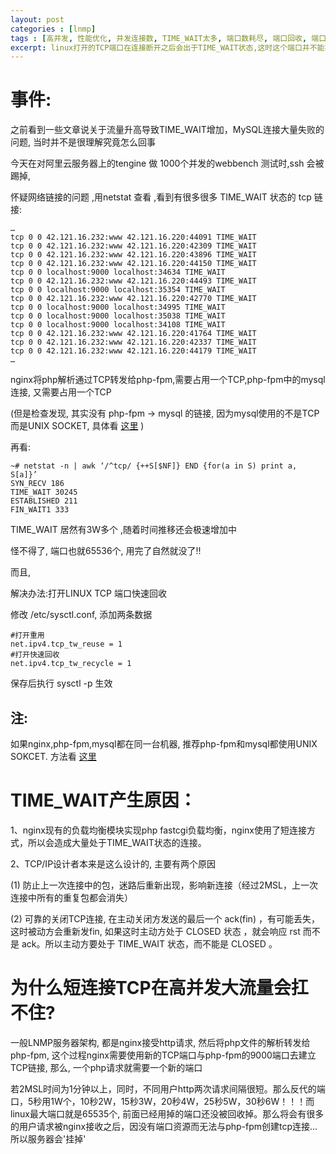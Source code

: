 ```yaml
---
layout: post
categories : [lnmp]
tags : [高并发, 性能优化, 并发连接数, TIME_WAIT太多, 端口数耗尽, 端口回收, 端口不够用,]
excerpt: linux打开的TCP端口在连接断开之后会出于TIME_WAIT状态,这时这个端口并不能被其他程序申请并使用,如果连接数过多时,端口会有不够用的情况
---
```


事件:
=====

之前看到一些文章说关于流量升高导致TIME_WAIT增加，MySQL连接大量失败的问题, 当时并不是很理解究竟怎么回事

今天在对阿里云服务器上的tengine 做 1000个并发的webbench 测试时,ssh 会被踢掉,

怀疑网络链接的问题 ,用netstat 查看 ,看到有很多很多 TIME_WAIT 状态的 tcp 链接:

    …
    tcp 0 0 42.121.16.232:www 42.121.16.220:44091 TIME_WAIT
    tcp 0 0 42.121.16.232:www 42.121.16.220:42309 TIME_WAIT
    tcp 0 0 42.121.16.232:www 42.121.16.220:43896 TIME_WAIT
    tcp 0 0 42.121.16.232:www 42.121.16.220:44150 TIME_WAIT
    tcp 0 0 localhost:9000 localhost:34634 TIME_WAIT
    tcp 0 0 42.121.16.232:www 42.121.16.220:44493 TIME_WAIT
    tcp 0 0 localhost:9000 localhost:35354 TIME_WAIT
    tcp 0 0 42.121.16.232:www 42.121.16.220:42770 TIME_WAIT
    tcp 0 0 localhost:9000 localhost:34995 TIME_WAIT
    tcp 0 0 localhost:9000 localhost:35038 TIME_WAIT
    tcp 0 0 localhost:9000 localhost:34108 TIME_WAIT
    tcp 0 0 42.121.16.232:www 42.121.16.220:41764 TIME_WAIT
    tcp 0 0 42.121.16.232:www 42.121.16.220:42337 TIME_WAIT
    tcp 0 0 42.121.16.232:www 42.121.16.220:44179 TIME_WAIT
    …

nginx将php解析通过TCP转发给php-fpm,需要占用一个TCP,php-fpm中的mysql连接, 又需要占用一个TCP

(但是检查发现, 其实没有 php-fpm -> mysql 的链接, 因为mysql使用的不是TCP而是UNIX SOCKET, 具体看 [这里](/php/2012/07/17/php-fpm%20%E4%BD%BF%E7%94%A8%20%E6%95%88%E7%8E%87%E6%9B%B4%E9%AB%98%E7%9A%84unix%20socket) )

再看:

    ~# netstat -n | awk ‘/^tcp/ {++S[$NF]} END {for(a in S) print a, S[a]}’
    SYN_RECV 186
    TIME_WAIT 30245
    ESTABLISHED 211
    FIN_WAIT1 333

TIME_WAIT 居然有3W多个 ,随着时间推移还会极速增加中

怪不得了, 端口也就65536个, 用完了自然就没了!!

而且,

解决办法:打开LINUX TCP 端口快速回收

修改 /etc/sysctl.conf, 添加两条数据

    #打开重用
    net.ipv4.tcp_tw_reuse = 1
    #打开快速回收
    net.ipv4.tcp_tw_recycle = 1

保存后执行 sysctl -p 生效

注:
------

如果nginx,php-fpm,mysql都在同一台机器, 推荐php-fpm和mysql都使用UNIX SOKCET. 方法看 [这里](/php/2012/07/17/php-fpm%20%E4%BD%BF%E7%94%A8%20%E6%95%88%E7%8E%87%E6%9B%B4%E9%AB%98%E7%9A%84unix%20socket)

TIME_WAIT产生原因：
=====

1、nginx现有的负载均衡模块实现php fastcgi负载均衡，nginx使用了短连接方式，所以会造成大量处于TIME_WAIT状态的连接。

2、TCP/IP设计者本来是这么设计的, 主要有两个原因

(1) 防止上一次连接中的包，迷路后重新出现，影响新连接（经过2MSL，上一次连接中所有的重复包都会消失）

(2) 可靠的关闭TCP连接, 在主动关闭方发送的最后一个 ack(fin) ，有可能丢失，这时被动方会重新发fin, 如果这时主动方处于 CLOSED 状态 ，就会响应 rst 而不是 ack。所以主动方要处于 TIME_WAIT 状态，而不能是 CLOSED 。

为什么短连接TCP在高并发大流量会扛不住?
=====

一般LNMP服务器架构, 都是nginx接受http请求, 然后将php文件的解析转发给php-fpm, 这个过程nginx需要使用新的TCP端口与php-fpm的9000端口去建立TCP链接, 那么, 一个php请求就需要一个新的端口

若2MSL时间为1分钟以上，同时，不同用户http两次请求间隔很短。那么反代的端口，5秒用1W个，10秒2W，15秒3W，20秒4W，25秒5W，30秒6W！！！而linux最大端口就是65535个, 前面已经用掉的端口还没被回收掉。那么将会有很多的用户请求被nginx接收之后，因没有端口资源而无法与php-fpm创建tcp连接... 所以服务器会'挂掉'

